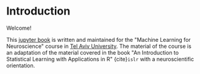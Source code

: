# Introduction

Welcome!

This [jupyter book](https://jupyterbook.org/intro.html) is written and maintained for the "Machine Learning for Neuroscience" course in
[Tel Aviv University](https://english.tau.ac.il/). The material of the course is an adaptation of the material covered in the book "An Introduction to Statistical Learning with Applications in R" {cite}`islr` with a neuroscientific orientation.
